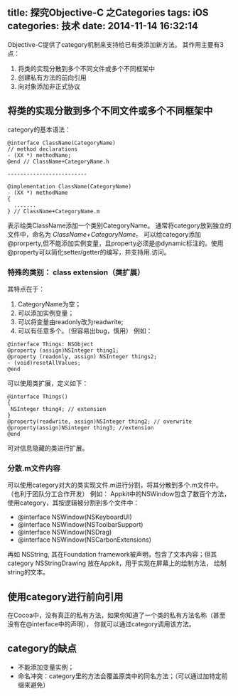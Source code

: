 title: 探究Objective-C 之Categories
tags: iOS
categories: 技术
date: 2014-11-14 16:32:14
---
Objective-C提供了category机制来支持给已有类添加新方法。
其作用主要有3点：
1. 将类的实现分散到多个不同文件或多个不同框架中
2. 创建私有方法的前向引用
3. 向对象添加非正式协议

## 将类的实现分散到多个不同文件或多个不同框架中
category的基本语法：
```objc
@interface ClassName(CategoryName)
// method declarations
- (XX *) methodName;
@end // ClassName+CategoryName.h

-------------------------

@implementation ClassName(CategoryName)
- (XX *) methodName
{
  .......
} // ClassName+CategoryName.m
```
表示给类ClassName添加一个类别CategoryName。 通常将category放到独立的文件中，命名为 *ClassName+CategoryName*。
可以给category添加@prorperty,但不能添加实例变量，且property必须是@dynamic标注的。使用@property可以简化setter/getter的编写，并支持用.访问。

### 特殊的类别： class extension（类扩展）
其特点在于：
1. CategoryName为空；
2. 可以添加实例变量；
3. 可以将变量由readonly改为readwrite;
4. 可以有任意多个。（但容易出bug，慎用）
例如：

```objc
@interface Things: NSObject
@property (assign)NSInteger thing1;
@property (readonly, assign) NSInteger things2;
- (void)resetAllValues;
@end
```
可以使用类扩展，定义如下：
```objc
@interface Things()
{
 NSInteger thing4; // extension
}
@property(readwrite, assign)NSInteger thing2; // overwrite
@property(assign)NSinteger thing3; //extension
@end
```
可对信息隐藏的类进行扩展。
### 分散.m文件内容
可以使用category对大的类实现文件.m进行分割，将其分散到多个.m文件中。（也利于团队分工合作开发）
例如：
  Appkit中的NSWindow包含了数百个方法，使用category，其按逻辑被分割到多个文件中：
  * @interface NSWindow(NSKeyboardUI)
  * @interface NSWindow(NSToolbarSupport)
  * @interface NSWindow(NSDrag)
  * @interface NSWindow(NSCarbonExtensions)
  
再如 NSString, 其在Foundation framework被声明，包含了文本内容；但其category NSStringDrawing 放在Appkit，用于实现在屏幕上的绘制方法， 绘制string的文本。

## 使用category进行前向引用
在Cocoa中，没有真正的私有方法，如果你知道了一个类的私有方法名称（甚至没有在@interface中的声明）， 你就可以通过category调用该方法。


## category的缺点

* 不能添加变量实例；
* 命名冲突：category里的方法会覆盖原类中的同名方法；（可以通过加特定前缀来避免）